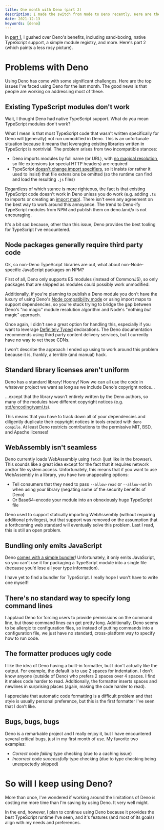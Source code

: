 ```yaml
---
title: One month with Deno (part 2)
description: I made the switch from Node to Deno recently. Here are the problems with Deno I've encountered.
date: 2021-12-13
keywords: [deno]
---
```

In [part 1](one-month-with-deno.md), I gushed over Deno's benefits, including sand-boxing, native TypeScript support, a simple module registry, and more. Here's part 2 (which paints a less rosy picture).

# Problems with Deno
Using Deno has come with some significant challenges. Here are the top issues I've faced using Deno for the last month. The good news is that people are working on addressing most of these.

## Existing TypeScript modules don't work
Wait, I thought Deno had native TypeScript support. What do you mean TypeScript modules don't work?

What I mean is that most TypeScript code that wasn't written specifically for Deno will (generally) not run unmodified in Deno. This is an unfortunate situation because it means that leveraging existing libraries written in TypeScript is nontrivial. The problem arises from two incompatible stances:

* Deno imports modules by full name (or URL), with [no magical resolution](https://deno.land/manual@v1.16.4/typescript/faqs), so file extensions (or special HTTP headers) are required
* TypeScript [doesn't change import specifiers](https://github.com/Microsoft/TypeScript/issues/27481), so it insists (or rather it used to insist) that file extensions be omitted (so the runtime can find and load the resulting `.js` files)

Regardless of which stance is more righteous, the fact is that existing TypeScript code doesn't work in Deno unless you do work (e.g. adding `.ts` to imports or creating an [import map](https://deno.land/manual@v1.16.4/linking_to_external_code/import_maps)). There isn't even any agreement on the best way to work around this annoyance. The trend to Deno-ify TypeScript modules from NPM and publish them on deno.land/x is not encouraging.

It's a bit sad because, other than this issue, Deno provides the best tooling for TypeScript I've encountered.

## Node packages generally require third party code
Ok, so non-Deno TypeScript libraries are out, what about non-Node-specific JavaScript packages on NPM?

First of all, Deno only supports ES modules (instead of CommonJS), so only packages that are shipped as modules could possibly work unmodified.

Additionally, if you're planning to publish a Deno module you don't have the luxury of using Deno's [Node compatibility mode](https://deno.land/manual@v1.16.4/npm_nodejs/compatibility_mode) or using import maps to support dependencies, so you're stuck trying to bridge the gap between Deno's "no magic" module resolution algorithm and Node's "nothing *but* magic" approach.

Once again, I didn't see a great option for handling this, especially if you want to leverage [Definitely Typed](https://definitelytyped.org/) declarations. The Deno documentation recommends using third party content delivery services, but I currently have no way to vet these CDNs.

I won't describe the approach I ended up using to work around this problem because it is, frankly, a terrible (and manual) hack.

## Standard library licenses aren't uniform
Deno has a standard library! Hooray! Now we can all use the code in whatever project we want as long as we include Deno's copyright notice...

...except that the library wasn't entirely written by the Deno authors, so many of the modules have different copyright notices (e.g. [std/encoding/yaml.ts](https://deno.land/std@0.117.0/encoding/yaml.ts)).

This means that you have to track down all of your dependencies and diligently duplicate their copyright notices in tools created with `deno compile`. At least Deno restricts contributions to the permissive MIT, BSD, and Apache licenses!

## WebAssembly isn't seamless
Deno currently loads WebAssembly using `fetch` (just like in the browser). This sounds like a great idea except for the fact that it requires network and/or file system access. Unfortunately, this means that if you want to use WebAssembly in a library, you have two unappealing options:

* Tell consumers that they need to pass `--allow-read` or `--allow-net` in when using your library (negating some of the security benefits of Deno)
* Or Base64-encode your module into an obnoxiously huge TypeScript file

Deno used to support statically importing WebAssembly (without requiring additional privileges), but that support was removed on the assumption that a forthcoming web standard will eventually solve this problem. Last I read, this is still an open problem.

## Bundling only emits JavaScript
Deno [comes with a simple bundler](https://deno.land/manual@v1.16.4/tools/bundler)! Unfortunately, it only emits JavaScript, so you can't use it for packaging a TypeScript module into a single file (because you'd lose all your type information).

I have yet to find a bundler for TypeScript. I really hope I won't have to write one myself!

## There's no standard way to specify long command lines
I applaud Deno for forcing users to provide permissions on the command line, but those command lines can get pretty long. Additionally, Deno seems to be allergic to configuration files, so instead of putting commands into a configuration file, we just have no standard, cross-platform way to specify how to run code.

## The formatter produces ugly code
I like the idea of Deno having a built-in formatter, but I don't actually like the output. For example, the default is to use 2 spaces for indentation. I don't know anyone (outside of Deno) who prefers 2 spaces over 4 spaces. I find it makes code harder to read. Additionally, the formatter inserts spaces and newlines in surprising places (again, making the code harder to read).

I appreciate that automatic code formatting is a difficult problem and that style is usually personal preference, but this is the first formatter I've seen that I don't like.

## Bugs, bugs, bugs
Deno is a remarkable project and I really enjoy it, but I have encountered several critical bugs, just in my first month of use. My favorite two examples:

* *Correct* code *failing* type checking (due to a caching issue)
* *Incorrect* code *successfully* type checking (due to type checking being unexpectedly skipped)

# So will I keep using Deno?
More than once, I've wondered if working around the limitations of Deno is costing me more time than I'm saving by using Deno. It very well might.

In the end, however, I plan to continue using Deno because it provides the best TypeScript runtime I've seen, and it's features (and most of its goals) align with my needs and preferences.